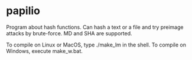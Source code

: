 # papilio
Program about hash functions. Can hash a text or a file and try preimage attacks by brute-force. MD and SHA are supported.

To compile on Linux or MacOS, type ./make_lm in the shell. To compile on Windows, execute make_w.bat.
